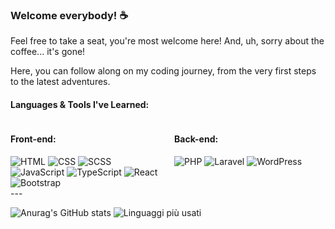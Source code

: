 ### Welcome everybody! ☕️
Feel free to take a seat, you're most welcome here! And, uh, sorry about the coffee... it's gone!

Here, you can follow along on my coding journey, from the very first steps to the latest adventures.

#### Languages & Tools I've Learned:

<div style="display: flex; justify-content: space-between;">

  <div style="flex-basis: 48%;">
    <h4>Front-end:</h4>
<img src="https://img.shields.io/badge/html-239120?style=for-the-badge&amp;logo=html5&amp;logoColor=white" alt="HTML" title="HTML"></li>
<img src="https://img.shields.io/badge/css-1572B6?style=for-the-badge&amp;logo=css3&amp;logoColor=white" alt="CSS" title="CSS"></li>
<img src="https://img.shields.io/badge/sass-CC6699?style=for-the-badge&amp;logo=sass&amp;logoColor=white" alt="SCSS" title="SCSS"></li>
<img src="https://img.shields.io/badge/javascript-F7DF1E?style=for-the-badge&amp;logo=javascript&amp;logoColor=black" alt="JavaScript" title="JavaScript"></li>
<img src="https://img.shields.io/badge/typescript-3178C6?style=for-the-badge&amp;logo=typescript&amp;logoColor=white" alt="TypeScript" title="TypeScript"></li>
<img src="https://img.shields.io/badge/react-61DAFB?style=for-the-badge&amp;logo=react&amp;logoColor=black" alt="React" title="React"></li>
<img src="https://img.shields.io/badge/bootstrap-563D7C?style=for-the-badge&amp;logo=bootstrap&amp;logoColor=white" alt="Bootstrap" title="Bootstrap"></li>
  </div>
  <div style="flex-basis: 48%;">
    <h4>Back-end:</h4>
<img src="https://img.shields.io/badge/php-777BB4?style=for-the-badge&amp;logo=php&amp;logoColor=white" alt="PHP" title="PHP"></li>
<img src="https://img.shields.io/badge/laravel-FF2D20?style=for-the-badge&amp;logo=laravel&amp;logoColor=white" alt="Laravel" title="Laravel"></li>
<img src="https://img.shields.io/badge/wordpress-21759B?style=for-the-badge&amp;logo=wordpress&amp;logoColor=white" alt="WordPress" title="WordPress"></li>
  </div>
</div>
---



![Anurag's GitHub stats](https://github-readme-stats.vercel.app/api/?username=GianMariaRicciolini&show_icons=true&theme=solarized-light&bg_color=F0E6D1)
![Linguaggi più usati](https://github-readme-stats.vercel.app/api/top-langs/?username=GianMariaRicciolini&layout=compact&theme=solarized-light&bg_color=F0E6D1&langs_count=8)
